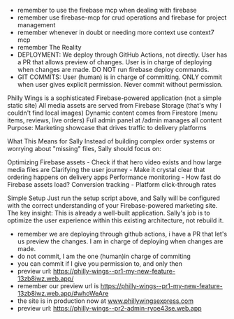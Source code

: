 - remember to use the firebase mcp when dealing with firebase
- remember use firebase-mcp for crud operations and firebase for project management
- remember whenever in doubt or needing more context use context7 mcp
- remember The Reality
- DEPLOYMENT: We deploy through GitHub Actions, not directly. User has a PR that allows preview of changes. User is in charge of deploying when changes are made. DO NOT run firebase deploy commands.
- GIT COMMITS: User (human) is in charge of committing. ONLY commit when user gives explicit permission. Never commit without permission.

Philly Wings is a sophisticated Firebase-powered application (not a simple static site)
All media assets are served from Firebase Storage (that's why I couldn't find local images)
Dynamic content comes from Firestore (menu items, reviews, live orders)
Full admin panel at /admin manages all content
Purpose: Marketing showcase that drives traffic to delivery platforms

What This Means for Sally
Instead of building complex order systems or worrying about "missing" files, Sally should focus on:

Optimizing Firebase assets - Check if that hero video exists and how large media files are
Clarifying the user journey - Make it crystal clear that ordering happens on delivery apps
Performance monitoring - How fast do Firebase assets load?
Conversion tracking - Platform click-through rates

Simple Setup
Just run the setup script above, and Sally will be configured with the correct understanding of your Firebase-powered marketing site.
The key insight: This is already a well-built application. Sally's job is to optimize the user experience within this existing architecture, not rebuild it.
- remember we are deploying through github actions, i have a PR that let's us preview the changes. I am in charge of deploying when changes are made.
- do not commit, I am the one (human)in charge of commiting
- you can commit if I give you permission to, and only then
- preview url: https://philly-wings--pr1-my-new-feature-13zb8iwz.web.app/
- remember our preview url is https://philly-wings--pr1-my-new-feature-13zb8iwz.web.app/#whoWeAre
- the site is in production now at www.phillywingsexpress.com
- preview url: https://philly-wings--pr2-admin-ryoe43se.web.app